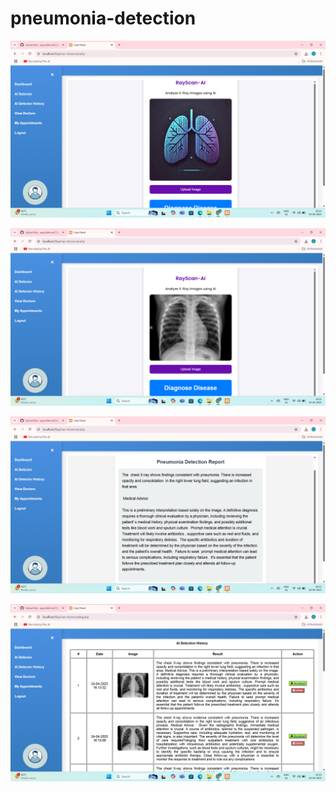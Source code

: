 # pneumonia-detection

![image alt](https://github.com/aayushkhond23/pneumonia-detection/blob/8e6fad77c7893d0f236db3ec8a630145fadb5fa3/Screenshot%20(194).png)

![image alt](https://github.com/aayushkhond23/pneumonia-detection/blob/453752337fe7300fffdf12915af356a12c25c549/Screenshot%20(195).png)

![image alt](https://github.com/aayushkhond23/pneumonia-detection/blob/2358171f296772b5c5aea61f31c0dd0938ae85d4/Screenshot%20(196).png)

![image alt](https://github.com/aayushkhond23/pneumonia-detection/blob/896ef0f4bd0d42eee485256359a50ca91096f1ce/Screenshot%20(197).png)

